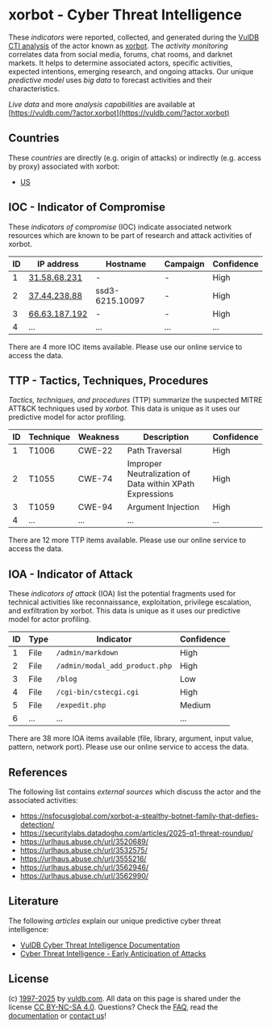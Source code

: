 # xorbot - Cyber Threat Intelligence

These _indicators_ were reported, collected, and generated during the [VulDB CTI analysis](https://vuldb.com/?kb.cti) of the actor known as [xorbot](https://vuldb.com/?actor.xorbot). The _activity monitoring_ correlates data from social media, forums, chat rooms, and darknet markets. It helps to determine associated actors, specific activities, expected intentions, emerging research, and ongoing attacks. Our unique _predictive model_ uses _big data_ to forecast activities and their characteristics.

_Live data_ and more _analysis capabilities_ are available at [https://vuldb.com/?actor.xorbot](https://vuldb.com/?actor.xorbot)

## Countries

These _countries_ are directly (e.g. origin of attacks) or indirectly (e.g. access by proxy) associated with xorbot:

* [US](https://vuldb.com/?country.us)

## IOC - Indicator of Compromise

These _indicators of compromise_ (IOC) indicate associated network resources which are known to be part of research and attack activities of xorbot.

ID | IP address | Hostname | Campaign | Confidence
-- | ---------- | -------- | -------- | ----------
1 | [31.58.68.231](https://vuldb.com/?ip.31.58.68.231) | - | - | High
2 | [37.44.238.88](https://vuldb.com/?ip.37.44.238.88) | ssd3-6215.10097 | - | High
3 | [66.63.187.192](https://vuldb.com/?ip.66.63.187.192) | - | - | High
4 | ... | ... | ... | ...

There are 4 more IOC items available. Please use our online service to access the data.

## TTP - Tactics, Techniques, Procedures

_Tactics, techniques, and procedures_ (TTP) summarize the suspected MITRE ATT&CK techniques used by _xorbot_. This data is unique as it uses our predictive model for actor profiling.

ID | Technique | Weakness | Description | Confidence
-- | --------- | -------- | ----------- | ----------
1 | T1006 | CWE-22 | Path Traversal | High
2 | T1055 | CWE-74 | Improper Neutralization of Data within XPath Expressions | High
3 | T1059 | CWE-94 | Argument Injection | High
4 | ... | ... | ... | ...

There are 12 more TTP items available. Please use our online service to access the data.

## IOA - Indicator of Attack

These _indicators of attack_ (IOA) list the potential fragments used for technical activities like reconnaissance, exploitation, privilege escalation, and exfiltration by xorbot. This data is unique as it uses our predictive model for actor profiling.

ID | Type | Indicator | Confidence
-- | ---- | --------- | ----------
1 | File | `/admin/markdown` | High
2 | File | `/admin/modal_add_product.php` | High
3 | File | `/blog` | Low
4 | File | `/cgi-bin/cstecgi.cgi` | High
5 | File | `/expedit.php` | Medium
6 | ... | ... | ...

There are 38 more IOA items available (file, library, argument, input value, pattern, network port). Please use our online service to access the data.

## References

The following list contains _external sources_ which discuss the actor and the associated activities:

* https://nsfocusglobal.com/xorbot-a-stealthy-botnet-family-that-defies-detection/
* https://securitylabs.datadoghq.com/articles/2025-q1-threat-roundup/
* https://urlhaus.abuse.ch/url/3520689/
* https://urlhaus.abuse.ch/url/3532575/
* https://urlhaus.abuse.ch/url/3555216/
* https://urlhaus.abuse.ch/url/3562946/
* https://urlhaus.abuse.ch/url/3562990/

## Literature

The following _articles_ explain our unique predictive cyber threat intelligence:

* [VulDB Cyber Threat Intelligence Documentation](https://vuldb.com/?kb.cti)
* [Cyber Threat Intelligence - Early Anticipation of Attacks](https://www.scip.ch/en/?labs.20201022)

## License

(c) [1997-2025](https://vuldb.com/?kb.changelog) by [vuldb.com](https://vuldb.com/?kb.about). All data on this page is shared under the license [CC BY-NC-SA 4.0](https://creativecommons.org/licenses/by-nc-sa/4.0/). Questions? Check the [FAQ](https://vuldb.com/?kb.faq), read the [documentation](https://vuldb.com/?kb) or [contact us](https://vuldb.com/?contact)!
